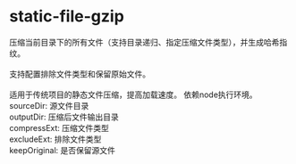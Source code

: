 # static-file-gzip
压缩当前目录下的所有文件（支持目录递归、指定压缩文件类型），并生成哈希指纹。<br>  
支持配置排除文件类型和保留原始文件。<br>  
适用于传统项目的静态文件压缩，提高加载速度。 依赖node执行环境。   <br> 
  sourceDir: 源文件目录<br>
  outputDir: 压缩后文件输出目录<br>
  compressExt: 压缩文件类型<br>
  excludeExt: 排除文件类型<br>
  keepOriginal: 是否保留源文件<br>
